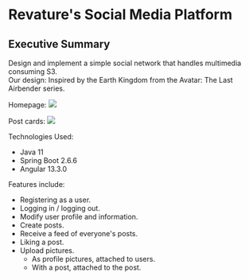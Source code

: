 # Revature's Social Media Platform

## Executive Summary
Design and implement a simple social network that handles multimedia consuming S3.
</br>
Our design: Inspired by the Earth Kingdom from the Avatar: The Last Airbender series.

Homepage:
<img src="https://i.imgur.com/tyam38w.png">

Post cards:
<img src="https://i.imgur.com/Qz94ryB.png">

Technologies Used:
+ Java 11
+ Spring Boot 2.6.6
+ Angular 13.3.0

Features include:
+ Registering as a user.
+ Logging in / logging out.
+ Modify user profile and information.
+ Create posts.
+ Receive a feed of everyone's posts.
+ Liking a post.
+ Upload pictures.
  - As profile pictures, attached to users.
  - With a post, attached to the post.

